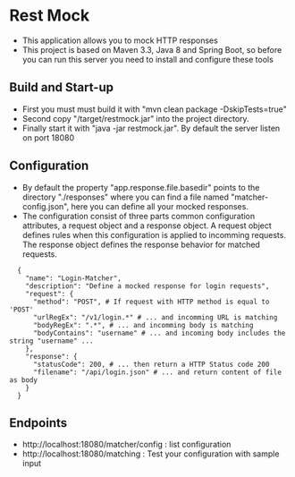 
# Rest Mock
* This application allows you to mock HTTP responses
* This project is based on Maven 3.3, Java 8 and Spring Boot, so before you can run this server you need to install and configure these tools

## Build and Start-up
* First you must must build it with "mvn clean package -DskipTests=true"
* Second copy "/target/restmock.jar" into the project directory.
* Finally start it with "java -jar restmock.jar". By default the server listen on port 18080

## Configuration
* By default the property "app.response.file.basedir" points to the directory "./responses" where you can find a file named "matcher-config.json", here you can define all your mocked responses.
* The configuration consist of three parts common configuration attributes, a request object and a response object. A request object defines rules when this configuration is applied to incomming requests. The response object defines the response behavior for matched requests.
```text
  {
    "name": "Login-Matcher",
    "description": "Define a mocked response for login requests",
    "request": {
      "method": "POST", # If request with HTTP method is equal to 'POST'
      "urlRegEx": "/v1/login.*" # ... and incomming URL is matching
      "bodyRegEx": ".*", # ... and incomming body is matching
      "bodyContains": "username" # ... and incoming body includes the string "username" ...
    },
    "response": {
      "statusCode": 200, # ... then return a HTTP Status code 200
      "filename": "/api/login.json" # ... and return content of file as body
    }
  }
```

## Endpoints
* http://localhost:18080/matcher/config : list configuration
* http://localhost:18080/matching : Test your configuration with sample input
